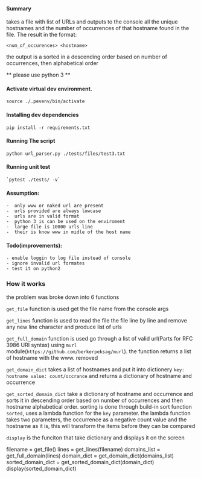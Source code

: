 
#### Summary

takes a file with list of URLs and outputs to the console all the unique hostnames and the number of occurrences of that hostname found in the file. The result in the format:

`<num_of_occurences> <hostname>`

the output is a sorted in a descending order based on number of occurrences, then alphabetical order


** please use python 3 **


#### Activate virtual dev environment.

    source ./.pevenv/bin/activate

#### Installing dev dependencies

    pip install -r requirements.txt

#### Running The script

    python url_parser.py ./tests/files/test3.txt

#### Running unit test

    `pytest ./tests/ -v`

#### Assumption:

    -  only www or naked url are present 
    -  urls provided are always lowcase
    -  urls are in valid format
    -  python 3 is can be used on the enviroment 
    -  large file is 10000 urls line
    -  their is know www in midle of the host name

#### Todo(improvements):

    - enable loggin to log file instead of console
    - ignore invalid url formates
    - test it on python2


### How it works

 the problem was broke down into 6  functions

 `get_file` function is used get the file name from the console args

 `get_lines` function is used to read the file the file line by line and remove any new line character and produce list of urls

 `get_full_domain` function is used go through a list of valid url(Parts for RFC 3986 URI syntax) using `murl` module(`https://github.com/berkerpeksag/murl`). the function returns a list of hostname with the www. removed

 `get_domain_dict` takes a list of hostnames and put it into dictionery `key: hostname value: count/occrance` and returns a dictionary of hostname and occurrence  

 `get_sorted_domain_dict` take a dictionary of hostname and occurrence  and sorts it in descending order based on number of occurrences and then hostname alphabetical order. sorting is done through build-in sort function `sorted`, uses a lambda function for the `key` parameter. the lambda function takes two parameters, the occurrence as a negative count value and the hostname as it is, this will transform the items before they can be compared

 `display` is the funciton that take dictionary and displays it on the screen



filename = get_file()
    lines = get_lines(filename)
    domains_list = get_full_domain(lines)
    domain_dict = get_domain_dict(domains_list)
    sorted_domain_dict = get_sorted_domain_dict(domain_dict)
    display(sorted_domain_dict)